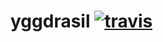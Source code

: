 yggdrasil [![travis](https://travis-ci.org/nicolapcweek94/yggdrasil.svg)](https://travis-ci.org/nicolapcweek94/yggdrasil)
=========
